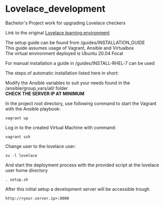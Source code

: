 # Lovelace_development
Bachelor's Project work for upgrading Lovelace checkers

Link to the original [Lovelace learning environment](https://github.com/lovelace-dev-org/lovelace/tree/rapid_dev "Lovelace Learning environment")

The setup guide can be found from /guides/INSTALLATION_GUIDE <br>
This guide assumes usage of Vagrant, Ansible and Virtualbox <br>
The virtual environment deployed is Ubuntu 20.04 Focal

For manual installation a guide in /guides/INSTALL-RHEL-7 can be used

The steps of automatic installation listed here in short:

Modify the Ansible variables to suit your needs found in the /ansible/group_vars/all/ folder <br>
<b> CHECK THE SERVER IP AT MINIMUM </b>

In the project root directory, use following command to start the Vagrant with the Ansible playbook:

```
vagrant up
```

Log in to the created Virtual Machine with command:

```
vagrant ssh
```

Change user to the lovelace user:

```
su -l lovelace
```

And start the deployment process with the provided script at the lovelace user home directory

```
. setup.sh
```

After this initial setup a development server will be accessible trough <br>

```
http://<your.server.ip>:8000
```
